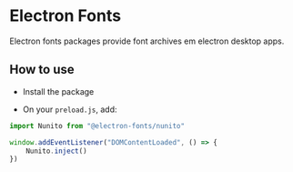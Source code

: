 # Electron Fonts

Electron fonts packages provide font archives em electron desktop apps.

## How to use

* Install the package

* On your `preload.js`, add:

```ts
import Nunito from "@electron-fonts/nunito"

window.addEventListener("DOMContentLoaded", () => {
    Nunito.inject()
})
```
